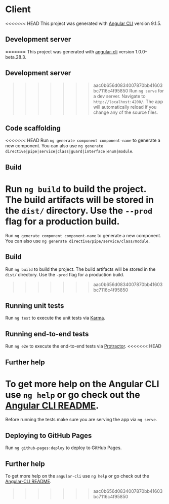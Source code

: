 # Client

<<<<<<< HEAD
This project was generated with [Angular CLI](https://github.com/angular/angular-cli) version 9.1.5.

## Development server

=======
This project was generated with [angular-cli](https://github.com/angular/angular-cli) version 1.0.0-beta.28.3.

## Development server
>>>>>>> aac0b656d0834007870bb41603bc7116c4f95850
Run `ng serve` for a dev server. Navigate to `http://localhost:4200/`. The app will automatically reload if you change any of the source files.

## Code scaffolding

<<<<<<< HEAD
Run `ng generate component component-name` to generate a new component. You can also use `ng generate directive|pipe|service|class|guard|interface|enum|module`.

## Build

Run `ng build` to build the project. The build artifacts will be stored in the `dist/` directory. Use the `--prod` flag for a production build.
=======
Run `ng generate component component-name` to generate a new component. You can also use `ng generate directive/pipe/service/class/module`.

## Build

Run `ng build` to build the project. The build artifacts will be stored in the `dist/` directory. Use the `-prod` flag for a production build.
>>>>>>> aac0b656d0834007870bb41603bc7116c4f95850

## Running unit tests

Run `ng test` to execute the unit tests via [Karma](https://karma-runner.github.io).

## Running end-to-end tests

Run `ng e2e` to execute the end-to-end tests via [Protractor](http://www.protractortest.org/).
<<<<<<< HEAD

## Further help

To get more help on the Angular CLI use `ng help` or go check out the [Angular CLI README](https://github.com/angular/angular-cli/blob/master/README.md).
=======
Before running the tests make sure you are serving the app via `ng serve`.

## Deploying to GitHub Pages

Run `ng github-pages:deploy` to deploy to GitHub Pages.

## Further help

To get more help on the `angular-cli` use `ng help` or go check out the [Angular-CLI README](https://github.com/angular/angular-cli/blob/master/README.md).
>>>>>>> aac0b656d0834007870bb41603bc7116c4f95850
